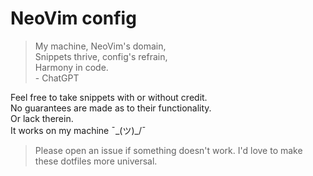 # NeoVim config
>My machine, NeoVim's domain,<br>
>Snippets thrive, config's refrain,<br>
>Harmony in code.<br>
>\- ChatGPT


Feel free to take snippets with or without credit.<br>
No guarantees are made as to their functionality.<br>
Or lack therein.<br>
It works on my machine ¯\_(ツ)_/¯<br>

> Please open an issue if something doesn't work. I'd love to make these dotfiles more universal.

